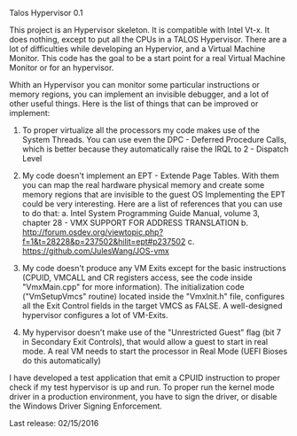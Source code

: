 Talos Hypervisor 0.1

This project is an Hypervisor skeleton. It is compatible with Intel Vt-x.
It does nothing, except to put all the CPUs in a TALOS Hypervisor. 
There are a lot of difficulties while developing an Hypervior, and a Virtual Machine Monitor.
This code has the goal to be a start point for a real Virtual Machine Monitor or for an hypervisor.

Whith an Hypervisor you can monitor some particular instructions or memory regions, you can implement an invisible debugger, and a lot of other useful things.
Here is the list of things that can be improved or implement:
1. To proper virtualize all the processors my code makes use of the System Threads. You can use even the DPC - Deferred Procedure Calls, which is better because they automatically raise the IRQL to 2 - Dispatch Level
2. My code doesn't implement an EPT - Extende Page Tables. With them you can map the real hardware physical memory and create some memory regions that are invisible to the guest OS
   Implementing the EPT could be very interesting.
   Here are a list of references that you can use to do that:
   a. Intel System Programming Guide Manual, volume 3, chapter 28 - VMX SUPPORT FOR ADDRESS TRANSLATION
   b. http://forum.osdev.org/viewtopic.php?f=1&t=28228&p=237502&hilit=ept#p237502
   c. https://github.com/JulesWang/JOS-vmx

3. My code doesn't produce any VM Exits except for the basic instructions (CPUID, VMCALL and CR registers access, see the code inside "VmxMain.cpp" for more information).
   The initialization code ("VmSetupVmcs" routine) located inside the "VmxInit.h" file, configures all the Exit Control fields in the target VMCS as FALSE. 
   A well-designed hypervisor configures a lot of VM-Exits. 
   
4. My hypervisor doesn't make use of the  "Unrestricted Guest" flag (bit 7 in Secondary Exit Controls), that would allow a guest to start in real mode.
   A real VM needs to start the processor in Real Mode (UEFI Bioses do this automatically)

I have developed a test application that emit a CPUID instruction to proper check if my test hypervisor is up and run.
To proper run the kernel mode driver in a production environment, you have to sign the driver, or disable the Windows Driver Signing Enforcement.

Last release: 02/15/2016